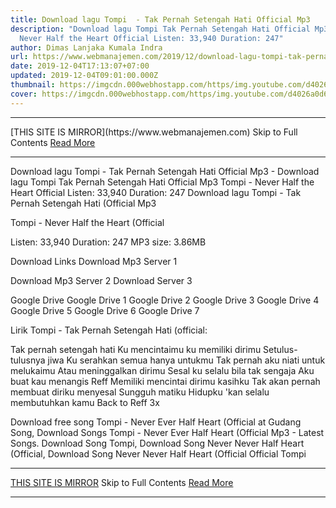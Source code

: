 ```yaml
---
title: Download lagu Tompi  - Tak Pernah Setengah Hati Official Mp3
description: "Download lagu Tompi Tak Pernah Setengah Hati Official Mp3 Tompi -
  Never Half the Heart Official Listen: 33,940 Duration: 247"
author: Dimas Lanjaka Kumala Indra
url: https://www.webmanajemen.com/2019/12/download-lagu-tompi-tak-pernah-setengah.html
date: 2019-12-04T17:13:07+07:00
updated: 2019-12-04T09:01:00.000Z
thumbnail: https://imgcdn.000webhostapp.com/https/img.youtube.com/d4026a0d60e9f2c105d484607b12a36e.jpeg
cover: https://imgcdn.000webhostapp.com/https/img.youtube.com/d4026a0d60e9f2c105d484607b12a36e.jpeg
---
```


<hr/> [THIS SITE IS MIRROR](https://www.webmanajemen.com) Skip to Full Contents <a href="https://www.webmanajemen.com/2019/12/download-lagu-tompi-tak-pernah-setengah.html" rel="follow" class="button" id="read-more">Read More</a> <hr/> Download lagu Tompi  - Tak Pernah Setengah Hati Official Mp3 - Download lagu Tompi Tak Pernah Setengah Hati Official Mp3 Tompi - Never Half the Heart Official Listen: 33,940 Duration: 247 Download lagu Tompi  - Tak Pernah Setengah Hati (Official Mp3

  Tompi - Never Half the Heart (Official 

  Listen: 33,940 
  Duration: 247 
  MP3 size: 3.86MB 

  Download Links 
  Download Mp3 Server 1 

  Download Mp3 Server 2 
  Download Server 3 


  Google Drive   Google Drive 1 
  Google Drive 2 
  Google Drive 3 
  Google Drive 4 
  Google Drive 5 
  Google Drive 6 
  Google Drive 7 


                             
Lirik Tompi - Tak Pernah Setengah Hati (official:
                             
                                     
Tak pernah setengah hati
 Ku mencintaimu ku memiliki dirimu
 Setulus-tulusnya jiwa
 Ku serahkan semua hanya untukmu
  Tak pernah aku niati untuk melukaimu
 Atau meninggalkan dirimu
 Sesal ku selalu bila tak sengaja
 Aku buat kau menangis
  Reff
 Memiliki mencintai dirimu kasihku
 Tak akan pernah membuat diriku menyesal
 Sungguh matiku
 Hidupku 'kan selalu membutuhkan kamu
  Back to Reff 3x
                                                            
  Download free song Tompi - Never Ever Half Heart (Official at Gudang Song, Download Songs Tompi - Never Ever Half Heart (Official Mp3 - Latest Songs. Download Song Tompi, Download Song Never Never Half Heart (Official, Download Song Never Never Half Heart (Official Official Tompi <hr/> [THIS SITE IS MIRROR](https://www.webmanajemen.com) Skip to Full Contents <a href="https://www.webmanajemen.com/2019/12/download-lagu-tompi-tak-pernah-setengah.html" rel="follow" class="button" id="read-more">Read More</a> <hr/>